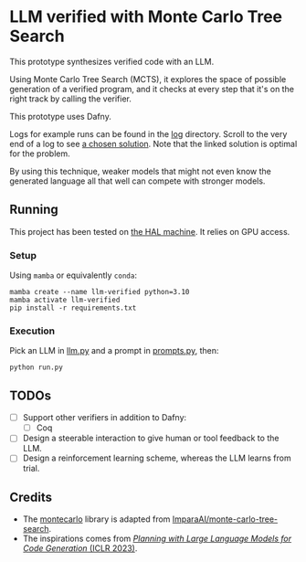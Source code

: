 # LLM verified with Monte Carlo Tree Search

This prototype synthesizes verified code with an LLM.

Using Monte Carlo Tree Search (MCTS), it explores the space of possible generation of a verified program, and it checks at every step that it's on the right track by calling the verifier.

This prototype uses Dafny.

Logs for example runs can be found in the [log](log) directory.
Scroll to the very end of a log to see [a chosen solution](https://github.com/namin/llm-verified-with-monte-carlo-tree-search/blob/main/log/opt0_alt.txt#L7661).
Note that the linked solution is optimal for the problem.

By using this technique, weaker models that might not even know the generated language all that well can compete with stronger models.

## Running

This project has been tested on [the HAL machine](https://cselab.github.io/harvard_servers/). It relies on GPU access.

### Setup

Using `mamba` or equivalently `conda`:

```
mamba create --name llm-verified python=3.10
mamba activate llm-verified
pip install -r requirements.txt
```

### Execution

Pick an LLM in [llm.py](llm.py) and a prompt in [prompts.py](prompts.py), then:

```
python run.py
```

## TODOs

- [ ] Support other verifiers in addition to Dafny:
  - [ ] Coq
- [ ] Design a steerable interaction to give human or tool feedback to the LLM.
- [ ] Design a reinforcement learning scheme, whereas the LLM learns from trial.

## Credits

- The [montecarlo](montecarlo) library is adapted from [ImparaAI/monte-carlo-tree-search](https://github.com/ImparaAI/monte-carlo-tree-search).
- The inspirations comes from [_Planning with Large Language Models for Code Generation_ (ICLR 2023)](https://github.com/shunzh/mcts-for-llm).
